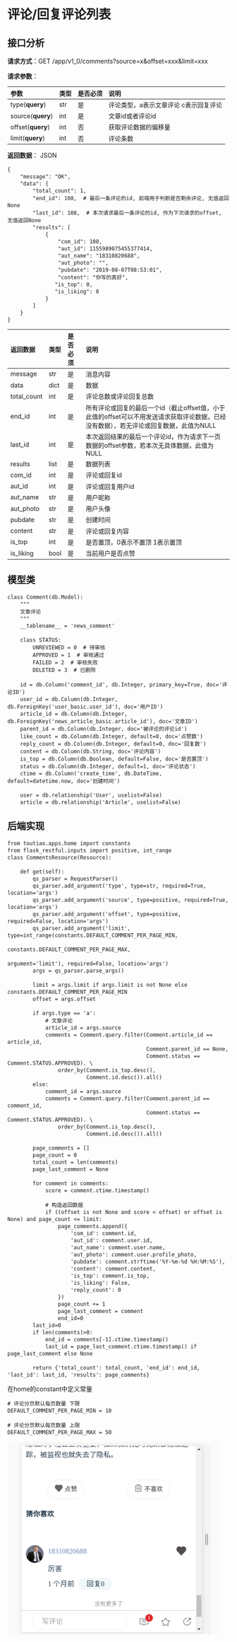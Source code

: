 # 评论/回复评论列表

## 接口分析

**请求方式**：GET /app/v1\_0/comments?source=x&offset=xxx&limit=xxx

**请求参数**：

| 参数 | 类型 | 是否必须 | 说明 |
| :--- | :--- | :--- | :--- |
| type\(**query**\) | str | 是 | 评论类型，a表示文章评论 c表示回复评论 |
| source\(**query**\) | int | 是 | 文章id或者评论id |
| offset\(**query**\) | int | 否 | 获取评论数据的偏移量 |
| limit\(**query**\) | int | 否 | 评论条数 |

**返回数据**： JSON

```
{
    "message": "OK",
    "data": {
        "total_count": 1,
        "end_id": 108,  # 最后一条评论的id, 前端用于判断是否剩余评论, 无值返回None
        "last_id": 108,  # 本次请求最后一条评论的id, 作为下次请求的offset, 无值返回None
        "results": [
            {
                "com_id": 108,
                "aut_id": 1155989075455377414,
                "aut_name": "18310820688",
                "aut_photo": "",
                "pubdate": "2019-08-07T08:53:01",
                "content": "你写的真好",
               "is_top": 0,
               "is_liking": 0
            }
        ]
    }
}
```

| 返回数据 | 类型 | 是否必须 | 说明 |
| :--- | :--- | :--- | :--- |
| message | str | 是 | 消息内容 |
| data | dict | 是 | 数据 |
| total\_count | int | 是 | 评论总数或评论回复总数 |
| end\_id | int | 是 | 所有评论或回复的最后一个id（截止offset值，小于此值的offset可以不用发送请求获取评论数据，已经没有数据），若无评论或回复数据，此值为NULL |
| last\_id | int | 是 | 本次返回结果的最后一个评论id，作为请求下一页数据的offset参数，若本次无具体数据，此值为NULL |
| results | list | 是 | 数据列表 |
| com\_id | int | 是 | 评论或回复id |
| aut\_id | int | 是 | 评论或回复用户id |
| aut\_name | str | 是 | 用户昵称 |
| aut\_photo | str | 是 | 用户头像 |
| pubdate | str | 是 | 创建时间 |
| content | str | 是 | 评论或回复内容 |
| is\_top | int | 是 | 是否置顶，0表示不置顶 1表示置顶 |
| is\_liking | bool | 是 | 当前用户是否点赞 |

## 模型类

```
class Comment(db.Model):
    """
    文章评论
    """
    __tablename__ = 'news_comment'

    class STATUS:
        UNREVIEWED = 0  # 待审核
        APPROVED = 1  # 审核通过
        FAILED = 2  # 审核失败
        DELETED = 3  # 已删除

    id = db.Column('comment_id', db.Integer, primary_key=True, doc='评论ID')
    user_id = db.Column(db.Integer, db.ForeignKey('user_basic.user_id'), doc='用户ID')
    article_id = db.Column(db.Integer, db.ForeignKey('news_article_basic.article_id'), doc='文章ID')
    parent_id = db.Column(db.Integer, doc='被评论的评论id')
    like_count = db.Column(db.Integer, default=0, doc='点赞数')
    reply_count = db.Column(db.Integer, default=0, doc='回复数')
    content = db.Column(db.String, doc='评论内容')
    is_top = db.Column(db.Boolean, default=False, doc='是否置顶')
    status = db.Column(db.Integer, default=1, doc='评论状态')
    ctime = db.Column('create_time', db.DateTime, default=datetime.now, doc='创建时间')

    user = db.relationship('User', uselist=False)
    article = db.relationship('Article', uselist=False)
```

## 后端实现

```
from toutiao.apps.home import constants
from flask_restful.inputs import positive, int_range
class CommentsResource(Resource):

    def get(self):
        qs_parser = RequestParser()
        qs_parser.add_argument('type', type=str, required=True, location='args')
        qs_parser.add_argument('source', type=positive, required=True, location='args')
        qs_parser.add_argument('offset', type=positive, required=False, location='args')
        qs_parser.add_argument('limit', type=int_range(constants.DEFAULT_COMMENT_PER_PAGE_MIN,
                                                       constants.DEFAULT_COMMENT_PER_PAGE_MAX,
                                                       argument='limit'), required=False, location='args')
        args = qs_parser.parse_args()

        limit = args.limit if args.limit is not None else constants.DEFAULT_COMMENT_PER_PAGE_MIN
        offset = args.offset

        if args.type == 'a':
            # 文章评论
            article_id = args.source
            comments = Comment.query.filter(Comment.article_id == article_id,
                                            Comment.parent_id == None,
                                            Comment.status == Comment.STATUS.APPROVED). \
                order_by(Comment.is_top.desc(),
                         Comment.id.desc()).all()
        else:
            comment_id = args.source
            comments = Comment.query.filter(Comment.parent_id == comment_id,
                                            Comment.status == Comment.STATUS.APPROVED). \
                order_by(Comment.is_top.desc(),
                         Comment.id.desc()).all()

        page_comments = []
        page_count = 0
        total_count = len(comments)
        page_last_comment = None

        for comment in comments:
            score = comment.ctime.timestamp()

            # 构造返回数据
            if ((offset is not None and score < offset) or offset is None) and page_count <= limit:
                page_comments.append({
                    'com_id': comment.id,
                    'aut_id': comment.user.id,
                    'aut_name': comment.user.name,
                    'aut_photo': comment.user.profile_photo,
                    'pubdate': comment.strftime('%Y-%m-%d %H:%M:%S'),
                    'content': comment.content,
                    'is_top': comment.is_top,
                    'is_liking': False,
                    'reply_count': 0
                })
                page_count += 1
                page_last_comment = comment
                end_id=0
        last_id=0
        if len(comments)>0:
            end_id = comments[-1].ctime.timestamp()
            last_id = page_last_comment.ctime.timestamp() if page_last_comment else None

        return {'total_count': total_count, 'end_id': end_id, 'last_id': last_id, 'results': page_comments}
```

在home的constant中定义常量

```
# 评论分页默认每页数量 下限
DEFAULT_COMMENT_PER_PAGE_MIN = 10

# 评论分页默认每页数量 上限
DEFAULT_COMMENT_PER_PAGE_MAX = 50
```

![](/assets/评论列表.png)

